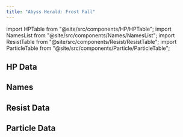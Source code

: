 ```yaml
---
title: "Abyss Herald: Frost Fall"
---
```


import HPTable from "@site/src/components/HP/HPTable";
import NamesList from "@site/src/components/Names/NamesList";
import ResistTable from "@site/src/components/Resist/ResistTable";
import ParticleTable from "@site/src/components/Particle/ParticleTable";

## HP Data

<HPTable item_key="abyssheraldfrostfall" data_src="enemy" />

## Names

<NamesList item_key="abyssheraldfrostfall" data_src="enemy" />

## Resist Data

<ResistTable item_key="abyssheraldfrostfall" data_src="enemy" />

## Particle Data

<ParticleTable item_key="abyssheraldfrostfall" data_src="enemy" />